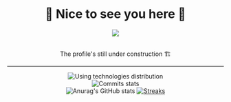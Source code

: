 <div align='center'>
  <h1>🎉 Nice to see you here 🎉</h1>
  
  <img src="https://i.imgur.com/isBAen6.jpg" />
  <br/> <br/>

  The profile's still under construction 🏗️
  <hr/>

  ![Using technologies distribution](https://github-readme-stats.vercel.app/api/top-langs/?username=Kacper-Ksiazek&layout=compact&theme=dracula)
  <br/>
  ![Commits stats](https://github-profile-summary-cards.vercel.app/api/cards/profile-details?username=Kacper-Ksiazek&theme=dracula)
   <br/>
  ![Anurag's GitHub stats](https://github-readme-stats.vercel.app/api?username=Kacper-Ksiazek&show_icons=true&hide_border=true&theme=dracula)
  [![Streaks](https://github-readme-streak-stats.herokuapp.com?user=Kacper-Ksiazek&theme=dracula&border=DD272700)](https://git.io/streak-stats)

</div>
